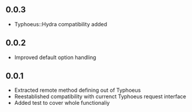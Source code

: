 0.0.3
-----
* Typhoeus::Hydra compatibility added

0.0.2
-----
* Improved default option handling

0.0.1
-----
* Extracted remote method defining out of Typhoeus
* Reestablished compatibility with currenct Typhoeus request interface
* Added test to cover whole functionaliy